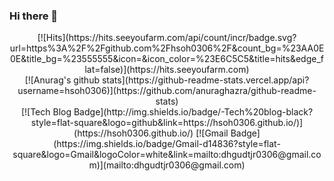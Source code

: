 ### Hi there 👋

<!--
**hsoh0306/hsoh0306** is a ✨ _special_ ✨ repository because its `README.md` (this file) appears on your GitHub profile.

Here are some ideas to get you started:

- 🔭 I’m currently working on ...
- 🌱 I’m currently learning ...
- 👯 I’m looking to collaborate on ...
- 🤔 I’m looking for help with ...
- 💬 Ask me about ...
- 📫 How to reach me: ...
- 😄 Pronouns: ...
- ⚡ Fun fact: ...
-->

<div align=center>
 [![Hits](https://hits.seeyoufarm.com/api/count/incr/badge.svg?url=https%3A%2F%2Fgithub.com%2Fhsoh0306%2F&count_bg=%23AA0E0E&title_bg=%23555555&icon=&icon_color=%23E6C5C5&title=hits&edge_flat=false)](https://hits.seeyoufarm.com)
</div>
<div align=center>
 [![Anurag's github stats](https://github-readme-stats.vercel.app/api?username=hsoh0306)](https://github.com/anuraghazra/github-readme-stats)
</div>
<div align=center> 
 [![Tech Blog Badge](http://img.shields.io/badge/-Tech%20blog-black?style=flat-square&logo=github&link=https://hsoh0306.github.io/)](https://hsoh0306.github.io/)
 [![Gmail Badge](https://img.shields.io/badge/Gmail-d14836?style=flat-square&logo=Gmail&logoColor=white&link=mailto:dhgudtjr0306@gmail.com)](mailto:dhgudtjr0306@gmail.com)
</div>


